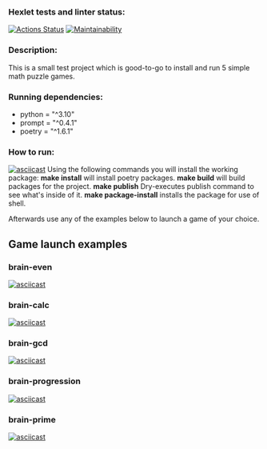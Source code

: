 ### Hexlet tests and linter status:
[![Actions Status](https://github.com/Myakot/python-project-49/workflows/hexlet-check/badge.svg)](https://github.com/Myakot/python-project-49/actions)
[![Maintainability](https://api.codeclimate.com/v1/badges/b59cde75c1a789a2b933/maintainability)](https://codeclimate.com/github/Myakot/python-project-49/maintainability)

### Description:
This is a small test project which is good-to-go to install and run 5 simple math puzzle games.

### Running dependencies:
- python = "^3.10"
- prompt = "^0.4.1"
- poetry = "^1.6.1"

### How to run:
[![asciicast](https://asciinema.org/a/cMcOpQeBcLnvFTZYmC9G32Seh.svg)](https://asciinema.org/a/cMcOpQeBcLnvFTZYmC9G32Seh)
Using the following commands you will install the working package:
**make install** will install poetry packages.
**make build** will build packages for the project.
**make publish** Dry-executes publish command to see what's inside of it.
**make package-install** installs the package for use of shell.

Afterwards use any of the examples below to launch a game of your choice.

## Game launch examples
### brain-even  
[![asciicast](https://asciinema.org/a/5yVjkBxYDkc3L5OAfVjGYINEk.svg)](https://asciinema.org/a/5yVjkBxYDkc3L5OAfVjGYINEk)  
### brain-calc  
[![asciicast](https://asciinema.org/a/HO8jujkaPaxMsTa6n6xlrUJE1.svg)](https://asciinema.org/a/HO8jujkaPaxMsTa6n6xlrUJE1)
### brain-gcd  
[![asciicast](https://asciinema.org/a/gmr7EBK62gAizWlMZvuMvav1Y.svg)](https://asciinema.org/a/gmr7EBK62gAizWlMZvuMvav1Y)
### brain-progression  
[![asciicast](https://asciinema.org/a/h66iVuZtR8cD0iZ6ITuPAzSLH.svg)](https://asciinema.org/a/h66iVuZtR8cD0iZ6ITuPAzSLH)
### brain-prime  
[![asciicast](https://asciinema.org/a/uFUCh15ToF9vj5hhg2YhpkZ95.svg)](https://asciinema.org/a/uFUCh15ToF9vj5hhg2YhpkZ95)